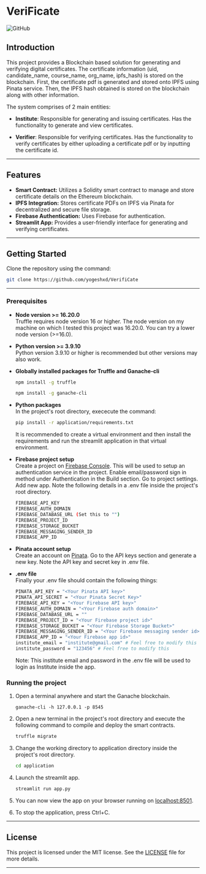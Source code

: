 # VeriFicate

![GitHub](https://img.shields.io/github/last-commit/yogeshxd/VerifiCate)

## Introduction

This project provides a Blockchain based solution for generating and verifying digital certificates. The certificate information (uid, candidate_name, course_name, org_name, ipfs_hash) is stored on the blockchain. First, the certificate pdf is generated and stored onto IPFS using Pinata service. Then, the IPFS hash obtained is stored on the blockchain along with other information.

The system comprises of 2 main entities:
- **Institute**: Responsible for generating and issuing certificates. Has the functionality to generate and view certificates.

- **Verifier**: Responsible for verifying certificates. Has the functionality to verify certificates by either uploading a certificate pdf or by inputting the certificate id.

---

## Features

- **Smart Contract:** Utilizes a Solidity smart contract to manage and store certificate details on the Ethereum blockchain.
- **IPFS Integration:** Stores certificate PDFs on IPFS via Pinata for decentralized and secure file storage.
- **Firebase Authentication:** Uses Firebase for authentication.
- **Streamlit App:** Provides a user-friendly interface for generating and verifying certificates.

---

## Getting Started

Clone the repository using the command:
```sh
git clone https://github.com/yogeshxd/VerifiCate
```

---

### Prerequisites

- **Node version >= 16.20.0**  
Truffle requires node version 16 or higher. The node version on my machine on which I tested this project was 16.20.0. You can try a lower node version (>=16.0).

- **Python version >= 3.9.10**  
    Python version 3.9.10 or higher is recommended but other versions may also work.

- **Globally installed packages for Truffle and Ganache-cli**  

    ```sh
    npm install -g truffle
    ```
    ```sh
    npm install -g ganache-cli
    ```

- **Python packages**  
    In the project's root directory, exececute the command:
    ```sh
    pip install -r application/requirements.txt
    ```
    It is recommended to create a virtual environment and then install the requirements and run the streamlit application in that virtual environment.

- **Firebase project setup**  
    Create a project on [Firebase Console](https://console.firebase.google.com/). This will be used to setup an authentication service in the project. Enable email/password sign in method under Authentication in the Build section.
    Go to project settings. Add new app. Note the following details in a .env file inside the project's root directory.
    ```sh
    FIREBASE_API_KEY
    FIREBASE_AUTH_DOMAIN
    FIREBASE_DATABASE_URL (Set this to "")
    FIREBASE_PROJECT_ID
    FIREBASE_STORAGE_BUCKET
    FIREBASE_MESSAGING_SENDER_ID
    FIREBASE_APP_ID
    ```

- **Pinata account setup**  
    Create an account on [Pinata](https://app.pinata.cloud/). Go to the API keys section and generate a new key. Note the API key and secret key in .env file.

- **.env file**  
    Finally your .env file should contain the following things:

    ```sh
    PINATA_API_KEY = "<Your Pinata API key>"
    PINATA_API_SECRET = "<Your Pinata Secret Key>"
    FIREBASE_API_KEY = "<Your Firebase API key>"
    FIREBASE_AUTH_DOMAIN = "<Your Firebase auth domain>"
    FIREBASE_DATABASE_URL = ""
    FIREBASE_PROJECT_ID = "<Your Firebase project id>"
    FIREBASE_STORAGE_BUCKET = "<Your Firebase Storage Bucket>"
    FIREBASE_MESSAGING_SENDER_ID = "<Your Firebase messaging sender id>"
    FIREBASE_APP_ID = "<Your Firebase app id>"
    institute_email = "institute@gmail.com" # Feel free to modify this
    institute_password = "123456" # Feel free to modify this
    ```
    Note: This institute email and password in the .env file will be used to login as Institute inside the app.

### Running the project

1. Open a terminal anywhere and start the Ganache blockchain.
    ```
    ganache-cli -h 127.0.0.1 -p 8545
    ```

2. Open a new terminal in the project's root directory and execute the following command to compile and deploy the smart contracts.
    ```sh
    truffle migrate
    ```

3. Change the working directory to application directory inside the project's root directory.
    ```sh
    cd application
    ```

4. Launch the streamlit app.
    ```sh
    streamlit run app.py
    ```

5. You can now view the app on your browser running on [localhost:8501](https:localhost:8501).

6. To stop the application, press Ctrl+C.

---

## License

This project is licensed under the MIT license. See the [LICENSE](https://github.com/yogeshxd/VerifiCate/blob/main/LICENSE) file for more details.

---

